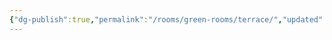 ```yaml
---
{"dg-publish":true,"permalink":"/rooms/green-rooms/terrace/","updated":"2025-04-12T16:06:00.920+01:00"}
---
```

